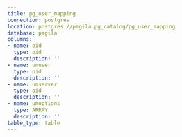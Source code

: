 ```yaml
---
title: pg_user_mapping
connection: postgres
location: postgres://pagila.pg_catalog/pg_user_mapping
database: pagila
columns:
- name: oid
  type: oid
  description: ''
- name: umuser
  type: oid
  description: ''
- name: umserver
  type: oid
  description: ''
- name: umoptions
  type: ARRAY
  description: ''
table_type: table
---
```


